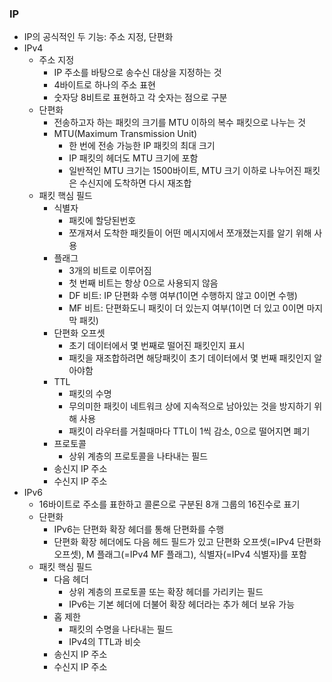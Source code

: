 ### IP
- IP의 공식적인 두 기능: 주소 지정, 단편화
- IPv4
  - 주소 지정
    - IP 주소를 바탕으로 송수신 대상을 지정하는 것
    - 4바이트로 하나의 주소 표현
    - 숫자당 8비트로 표현하고 각 숫자는 점으로 구분
  - 단편화
    - 전송하고자 하는 패킷의 크기를 MTU 이하의 복수 패킷으로 나누는 것
    - MTU(Maximum Transmission Unit)
      - 한 번에 전송 가능한 IP 패킷의 최대 크기
      - IP 패킷의 헤더도 MTU 크기에 포함
      - 일반적인 MTU 크기는 1500바이트, MTU 크기 이하로 나누어진 패킷은 수신지에 도착하면 다시 재조합
  - 패킷 핵심 필드
    - 식별자
      - 패킷에 할당된번호 
      - 쪼개져서 도착한 패킷들이 어떤 메시지에서 쪼개졌는지를 알기 위해 사용
    - 플래그
      - 3개의 비트로 이루어짐
      - 첫 번째 비트는 항상 0으로 사용되지 않음
      - DF 비트: IP 단편화 수행 여부(1이면 수행하지 않고 0이면 수행)
      - MF 비트: 단편화도니 패킷이 더 있는지 여부(1이면 더 있고 0이면 마지막 패킷)
    - 단편화 오프셋
      - 초기 데이터에서 몇 번째로 떨어진 패킷인지 표시
      - 패킷을 재조합하려면 해당패킷이 초기 데이터에서 몇 번째 패킷인지 알아야함
    - TTL
      - 패킷의 수명
      - 무의미한 패킷이 네트워크 상에 지속적으로 남아있는 것을 방지하기 위해 사용
      - 패킷이 라우터를 거칠때마다 TTL이 1씩 감소, 0으로 떨어지면 폐기
    - 프로토콜
      - 상위 계층의 프로토콜을 나타내는 필드
    - 송신지 IP 주소
    - 수신지 IP 주소
- IPv6
  - 16바이트로 주소를 표한하고 콜론으로 구분된 8개 그룹의 16진수로 표기
  - 단편화
    - IPv6는 단편화 확장 헤더를 통해 단편화를 수행
    - 단편화 확장 헤더에도 다음 헤드 필드가 있고 단편화 오프셋(=IPv4 단편화 오프셋), M 플래그(=IPv4 MF 플래그), 식별자(=IPv4 식별자)를 포함
  - 패킷 핵심 필드
    - 다음 헤더
      - 상위 계층의 프로토콜 또는 확장 헤더를 가리키는 필드
      - IPv6는 기본 헤더에 더불어 확장 헤더라는 추가 헤더 보유 가능
    - 홉 제한
      - 패킷의 수명을 나타내는 필드
      - IPv4의 TTL과 비슷
    - 송신지 IP 주소
    - 수신지 IP 주소